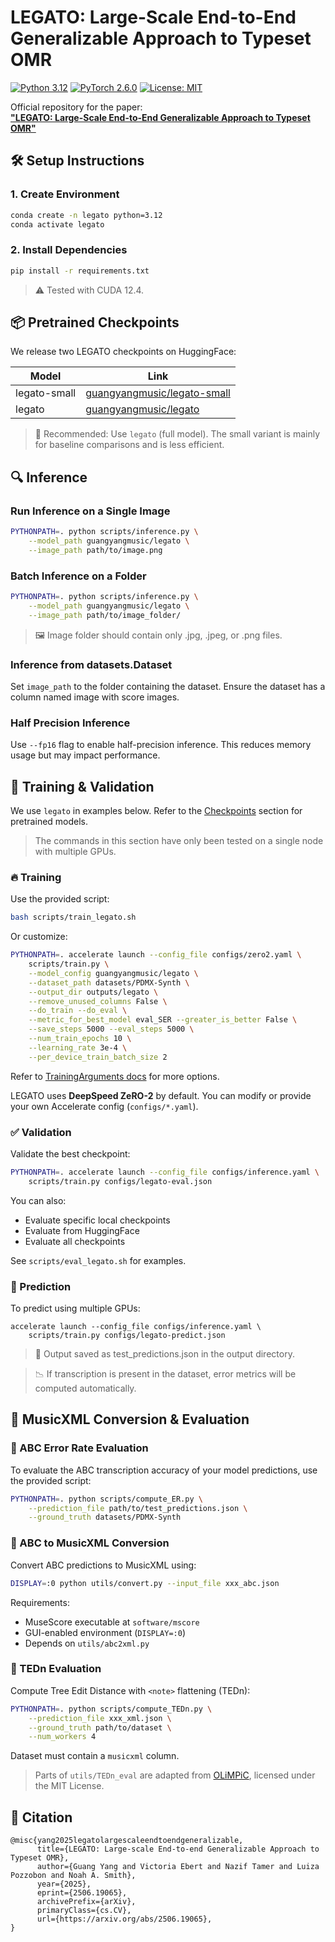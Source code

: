 # LEGATO: Large-Scale End-to-End Generalizable Approach to Typeset OMR

[![Python 3.12](https://img.shields.io/badge/python-3.12-blue.svg)](https://www.python.org/downloads/release/python-3129/)
[![PyTorch 2.6.0](https://img.shields.io/badge/PyTorch-2.6.0-%23ee4c2c?logo=pytorch)](https://pytorch.org)
[![License: MIT](https://img.shields.io/badge/License-MIT-yellow.svg)](LICENSE.md)

Official repository for the paper:  
**["LEGATO: Large-Scale End-to-End Generalizable Approach to Typeset OMR"](https://arxiv.org/abs/2506.19065)**

## 🛠️ Setup Instructions

### 1. Create Environment

```bash
conda create -n legato python=3.12
conda activate legato
```

### 2. Install Dependencies

```bash
pip install -r requirements.txt
```

> ⚠️ Tested with CUDA 12.4.

## 📦 Pretrained Checkpoints

We release two LEGATO checkpoints on HuggingFace:

|Model|Link|
|-|-|
|legato-small|[guangyangmusic/legato-small](https://huggingface.co/guangyangmusic/legato-small)|
|legato|[guangyangmusic/legato](https://huggingface.co/guangyangmusic/legato)|

> 🔹 Recommended: Use `legato` (full model). The small variant is mainly for baseline comparisons and is less efficient.

## 🔍 Inference

### Run Inference on a Single Image

```bash
PYTHONPATH=. python scripts/inference.py \
    --model_path guangyangmusic/legato \
    --image_path path/to/image.png
```

### Batch Inference on a Folder

```bash
PYTHONPATH=. python scripts/inference.py \
    --model_path guangyangmusic/legato \
    --image_path path/to/image_folder/
```

> 🖼️ Image folder should contain only .jpg, .jpeg, or .png files.

### Inference from datasets.Dataset

Set `image_path` to the folder containing the dataset. Ensure the dataset has a column named image with score images.

### Half Precision Inference

Use `--fp16` flag to enable half-precision inference. This reduces memory usage but may impact performance.

## 🎯 Training & Validation

We use `legato` in examples below. Refer to the [Checkpoints](#-pretrained-checkpoints) section for pretrained models.

> The commands in this section have only been tested on a single node with multiple GPUs.

### 🔥 Training

Use the provided script:

```bash
bash scripts/train_legato.sh
```

Or customize:

```bash
PYTHONPATH=. accelerate launch --config_file configs/zero2.yaml \
    scripts/train.py \
    --model_config guangyangmusic/legato \
    --dataset_path datasets/PDMX-Synth \
    --output_dir outputs/legato \
    --remove_unused_columns False \
    --do_train --do_eval \
    --metric_for_best_model eval_SER --greater_is_better False \
    --save_steps 5000 --eval_steps 5000 \
    --num_train_epochs 10 \
    --learning_rate 3e-4 \
    --per_device_train_batch_size 2
```

Refer to [TrainingArguments docs](https://huggingface.co/docs/transformers/en/main_classes/trainer#transformers.TrainingArguments) for more options.

LEGATO uses **DeepSpeed ZeRO-2** by default. You can modify or provide your own Accelerate config (`configs/*.yaml`).

### ✅ Validation

Validate the best checkpoint:

```bash
PYTHONPATH=. accelerate launch --config_file configs/inference.yaml \
    scripts/train.py configs/legato-eval.json
```

You can also:
- Evaluate specific local checkpoints
- Evaluate from HuggingFace
- Evaluate all checkpoints

See `scripts/eval_legato.sh` for examples.

### 🔮 Prediction

To predict using multiple GPUs:

```
accelerate launch --config_file configs/inference.yaml \
    scripts/train.py configs/legato-predict.json
```

> 🔄 Output saved as test_predictions.json in the output directory.

> 📉 If transcription is present in the dataset, error metrics will be computed automatically.

## 🔁 MusicXML Conversion & Evaluation

### 📏 ABC Error Rate Evaluation

To evaluate the ABC transcription accuracy of your model predictions, use the provided script:
```bash
PYTHONPATH=. python scripts/compute_ER.py \
    --prediction_file path/to/test_predictions.json \
    --ground_truth datasets/PDMX-Synth
```

### 🎼 ABC to MusicXML Conversion

Convert ABC predictions to MusicXML using:

```bash
DISPLAY=:0 python utils/convert.py --input_file xxx_abc.json
```

Requirements:
- MuseScore executable at `software/mscore`
- GUI-enabled environment (`DISPLAY=:0`)
- Depends on `utils/abc2xml.py`

### 🌲 TEDn Evaluation

Compute Tree Edit Distance with `<note>` flattening (TEDn):

```bash
PYTHONPATH=. python scripts/compute_TEDn.py \
    --prediction_file xxx_xml.json \
    --ground_truth path/to/dataset \
    --num_workers 4
```

Dataset must contain a `musicxml` column.

> Parts of `utils/TEDn_eval` are adapted from [OLiMPiC](https://github.com/ufal/olimpic-icdar24), licensed under the MIT License.

## 📄 Citation

```
@misc{yang2025legatolargescaleendtoendgeneralizable,
      title={LEGATO: Large-scale End-to-end Generalizable Approach to Typeset OMR}, 
      author={Guang Yang and Victoria Ebert and Nazif Tamer and Luiza Pozzobon and Noah A. Smith},
      year={2025},
      eprint={2506.19065},
      archivePrefix={arXiv},
      primaryClass={cs.CV},
      url={https://arxiv.org/abs/2506.19065}, 
}
```